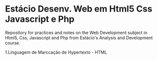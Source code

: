 # Estácio Desenv. Web em Html5 Css Javascript e Php
Repository for practices and notes on the Web Development subject in Html5, Css, Javascript and Php from Estácio's Analysis and Development course.

1.Linguagem de Marccação de Hypertexto - HTML

